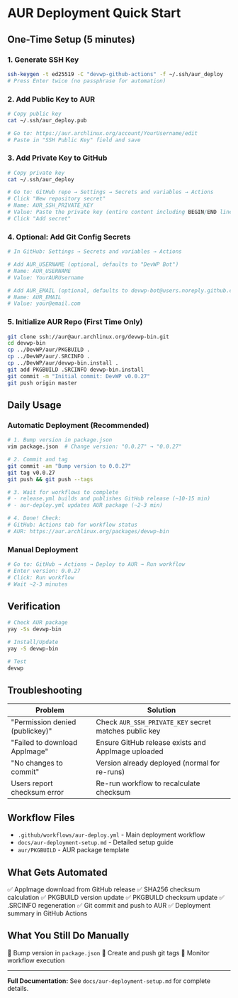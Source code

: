 # AUR Deployment Quick Start

## One-Time Setup (5 minutes)

### 1. Generate SSH Key

```bash
ssh-keygen -t ed25519 -C "devwp-github-actions" -f ~/.ssh/aur_deploy
# Press Enter twice (no passphrase for automation)
```

### 2. Add Public Key to AUR

```bash
# Copy public key
cat ~/.ssh/aur_deploy.pub

# Go to: https://aur.archlinux.org/account/YourUsername/edit
# Paste in "SSH Public Key" field and save
```

### 3. Add Private Key to GitHub

```bash
# Copy private key
cat ~/.ssh/aur_deploy

# Go to: GitHub repo → Settings → Secrets and variables → Actions
# Click "New repository secret"
# Name: AUR_SSH_PRIVATE_KEY
# Value: Paste the private key (entire content including BEGIN/END lines)
# Click "Add secret"
```

### 4. Optional: Add Git Config Secrets

```bash
# In GitHub: Settings → Secrets and variables → Actions

# Add AUR_USERNAME (optional, defaults to "DevWP Bot")
# Name: AUR_USERNAME
# Value: YourAURUsername

# Add AUR_EMAIL (optional, defaults to devwp-bot@users.noreply.github.com)
# Name: AUR_EMAIL
# Value: your@email.com
```

### 5. Initialize AUR Repo (First Time Only)

```bash
git clone ssh://aur@aur.archlinux.org/devwp-bin.git
cd devwp-bin
cp ../DevWP/aur/PKGBUILD .
cp ../DevWP/aur/.SRCINFO .
cp ../DevWP/aur/devwp-bin.install .
git add PKGBUILD .SRCINFO devwp-bin.install
git commit -m "Initial commit: DevWP v0.0.27"
git push origin master
```

## Daily Usage

### Automatic Deployment (Recommended)

```bash
# 1. Bump version in package.json
vim package.json  # Change version: "0.0.27" → "0.0.27"

# 2. Commit and tag
git commit -am "Bump version to 0.0.27"
git tag v0.0.27
git push && git push --tags

# 3. Wait for workflows to complete
# - release.yml builds and publishes GitHub release (~10-15 min)
# - aur-deploy.yml updates AUR package (~2-3 min)

# 4. Done! Check:
# GitHub: Actions tab for workflow status
# AUR: https://aur.archlinux.org/packages/devwp-bin
```

### Manual Deployment

```bash
# Go to: GitHub → Actions → Deploy to AUR → Run workflow
# Enter version: 0.0.27
# Click: Run workflow
# Wait ~2-3 minutes
```

## Verification

```bash
# Check AUR package
yay -Ss devwp-bin

# Install/Update
yay -S devwp-bin

# Test
devwp
```

## Troubleshooting

| Problem                         | Solution                                              |
| ------------------------------- | ----------------------------------------------------- |
| "Permission denied (publickey)" | Check `AUR_SSH_PRIVATE_KEY` secret matches public key |
| "Failed to download AppImage"   | Ensure GitHub release exists and AppImage uploaded    |
| "No changes to commit"          | Version already deployed (normal for re-runs)         |
| Users report checksum error     | Re-run workflow to recalculate checksum               |

## Workflow Files

- `.github/workflows/aur-deploy.yml` - Main deployment workflow
- `docs/aur-deployment-setup.md` - Detailed setup guide
- `aur/PKGBUILD` - AUR package template

## What Gets Automated

✅ AppImage download from GitHub release
✅ SHA256 checksum calculation
✅ PKGBUILD version update
✅ PKGBUILD checksum update
✅ .SRCINFO regeneration
✅ Git commit and push to AUR
✅ Deployment summary in GitHub Actions

## What You Still Do Manually

🔧 Bump version in `package.json`
🔧 Create and push git tags
🔧 Monitor workflow execution

---

**Full Documentation:** See `docs/aur-deployment-setup.md` for complete details.
